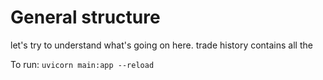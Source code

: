 # General structure
let's try to understand what's going on here.
trade history contains all the 

To run: `uvicorn main:app --reload`

